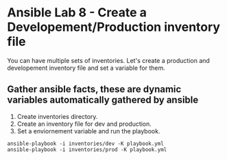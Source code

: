 # Ansible Lab 8 - Create a Developement/Production inventory file

You can have multiple sets of inventories. Let's create a production and developement inventory file and set a variable for them.

## Gather ansible facts, these are dynamic variables automatically gathered by ansible
1. Create inventories directory.
2. Create an inventory file for dev and production.
3. Set a enviornement variable and run the playbook.


``` shell
ansible-playbook -i inventories/dev -K playbook.yml
ansible-playbook -i inventories/prod -K playbook.yml
```
